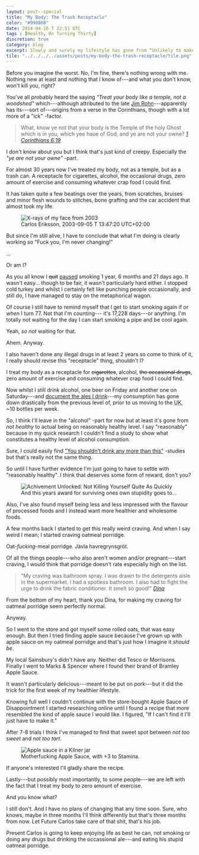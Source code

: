 ```yaml
---
layout: post--special
title: "My Body: The Trash Receptacle"
color: "#990808"
date: 2014-04-16 T 22:51 UTC
tags : [Health, On Turning Thirty]
discretion: true
category: blog
excerpt: Slowly and surely my lifestyle has gone from “Unlikely to make it to 20” to “Coronary Heart Disease in mid-forties” and finally to “Might make to 77.”
tile: "../../../../assets/posts/my-body-the-trash-receptacle/tile.png"
---
```

Before you imagine the worst. No, I'm fine, there's nothing wrong with me. Nothing new at least and nothing that I know of---and what you don't know, won't kill you, right?

You've all probably heard the saying *"Treat your body like a temple, not a woodshed"* which---although attributed to the late [Jim Rohn][jim]---apparently has its---sort of---origins from a verse in the Corinthians, though with a lot more of a "ick" -factor.

> What, know ye not that your body is the Temple of the holy Ghost which is in you, which yee haue of God, and ye are not your owne? <cite>[1 Corinthians 6:19][bible]</cite>

I don't know about you but I think that's just kind of creepy. Especially the *"ye are not your owne"* -part.

For almost 30 years now I've treated my body, not as a temple, but as a trash can. A receptacle for cigarettes, alcohol, the occasional drugs, zero amount of exercise and consuming whatever crap food I could find.

It has taken quite a few beatings over the years, from scratches, bruises and minor flesh wounds to stitches, bone grafting and the car accident that almost took my life.

<div>
<figure>
	<img src="../../../../assets/posts/my-body-the-trash-receptacle/x-rays-of-carlos-erikssons-face.jpg" alt="X-rays of my face from 2003">
	<figcaption>Carlos Eriksson, 2003-09-05 T 13:47:20 UTC+02:00</figcaption>
</figure>
</div>


But since I'm still alive, I have to conclude that what I'm doing is clearly working so "Fuck you, I'm never changing!"

...

Or am I?

As you all know I <del>quit</del> <ins>paused</ins> smoking 1 year, 6 months and 21 days ago. It wasn't easy... though to be fair, it wasn't particularly hard either. I stopped cold turkey and whilst I certainly felt like punching people occasionally, and still do, I have managed to stay on the metaphorical wagon.

Of course I still have to remind myself that I get to start smoking again if or *when* I turn 77. Not that I'm counting--- it's 17,228 days---or anything. I'm totally not waiting for the day I can start smoking a pipe and be cool again.

Yeah, *so not* waiting for that.

Ahem. Anyway.

I also haven't done any illegal drugs in at least 2 years so come to think of it, I really should revise this "receptacle" thing, shouldn't I?

I treat my body as a receptacle for <del>cigarettes</del>, alcohol, <del>the occasional drugs</del>, zero amount of exercise and consuming whatever crap food I could find.

Now whilst I still drink alcohol, one beer on Friday and another one on Saturday---and [document the ales I drink][ale]---my consumption has gone down drastically from the previous level of, prior to us moving to the <abbr title="United Kingdom">UK</abbr>, ~10 bottles per week.

So, I think I'll leave in the "alcohol" -part for now but at least it's gone from *not healthy* to actual being on reasonably healthy level. I say "reasonably" because in my quick research I couldn't find a study to show what constitutes a healthy level of alcohol consumption.

Sure, I could easily find ["You shouldn't drink any more than this"][study] -studies but that's really not the same thing.

So until I have further evidence I'm just going to have to settle with "reasonably healthy". I think that deserves some form of reward, don't you?

<div>
<figure>
	<img src="../../../../assets/posts/my-body-the-trash-receptacle/level-up.png" alt="Achivement Unlocked: Not Killing Yourself Quite As Quickly">
<figcaption>And this years award for surviving ones own stupidity goes to...</figcaption>
</figure>
</div>


Also, I've also found myself being less and less impressed with the flavour of processed foods and I instead want more healthier and wholesome foods.

A few months back I started to get this really weird craving. And when I say weird I mean; I started craving oatmeal porridge.

Oat-*fucking*-meal porridge. <span lang="sv">Jävla havregrynsgröt</span>.

Of all the things people---who also aren't women and/or pregnant---start craving, I would think that porridge doesn't rate especially high on the list.

> "My craving was bathroom spray. I was drawn to the detergents aisle in the supermarket. I had a spotless bathroom. I also had to fight the urge to drink the fabric conditioner. It smelt so good!" <cite>[Dina][dina]</cite>

From the bottom of my heart, thank you Dina, for making my craving for oatmeal porridge seem perfectly normal.

Anyway.

So I went to the store and got myself some rolled oats, that was easy enough. But then I tried finding apple sauce because I've grown up with apple sauce on my oatmeal porridge and that's just how I imagine it *should be*.

My local Sainsbury's didn't have any. Neither did Tesco or Morrisons. Finally I went to Marks & Spencer where I found their brand of Bramley Apple Sauce.

It wasn't particularly delicious---meant to be put on pork---but it did the trick for the first week of my healthier lifestyle.

Knowing full well I couldn't continue with the store-bought Apple Sauce of Disappointment I started researching online until I found a recipe that more resembled the kind of apple sauce I would like. I figured, "If I can't find it I'll just have to make it."

After 7-8 trials I think I've managed to find that sweet spot between *not too sweet* and *not too tart*.

<div>
<figure>
	<img src="../../../../assets/posts/my-body-the-trash-receptacle/apple-sauce-by-carlos-eriksson.jpg" alt="Apple sauce in a Kilner jar">
	<figcaption>Motherfucking Apple Sauce, with +3 to Stamina.</figcaption>
</figure>
</div>

If anyone's interested I'll gladly share the recipe.

Lastly---but possibly most importantly, to some people---we are left with the fact that I treat my body to zero amount of exercise.

And you know what?

I still don't. And I have no plans of changing that any time soon. Sure, who knows, maybe in three months I'll think differently but that's three months from now. Let Future Carlos take care of that shit, that's his job. 

Present Carlos is going to keep enjoying life as best he can, not smoking or doing any drugs but drinking the occassional ale---and eating his stupid oatmeal porridge.


[bible]: http://www.kingjamesbibleonline.org/1-Corinthians-6-19/
[jim]: http://en.wikipedia.org/wiki/Jim_Rohn
[ale]: https://twitter.com/Alesploration
[last-week]: http://carloseriksson.com/blog/veni-vidi-edi-vii
[study]: http://www.dukechronicle.com/articles/2012/11/20/duke-study-ties-college-binge-drinking-stress
[dina]: http://www.babycentre.co.uk/a4444/top-pregnancy-cravings